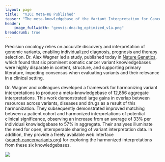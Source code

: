 ```yaml
---
layout: page
title:  "VICC Meta-KB Published"
teaser: "The meta-knowledgebase of the Variant Interpretation for Cancer Consortium published in Nature Genetics"
header:
    image_fullwidth: "genvis-dna-bg_optimized_v1a.png"
breadcrumb: true
---
```


Precision oncology relies on accurate discovery and interpretation of genomic variants, enabling individualized diagnosis, prognosis and therapy selection. Dr. Alex Wagner led a study, published today in [Nature Genetics](https://www.nature.com/articles/s41588-020-0603-8), which found that six prominent somatic cancer variant knowledgebases were highly disparate in content, structure, and supporting primary literature, impeding consensus when evaluating variants and their relevance in a clinical setting. 

Dr. Wagner and colleagues developed a framework for harmonizing variant interpretations to produce a meta-knowledgebase of 12,856 aggregate interpretations. This work demonstrated large gains in overlap between resources across variants, diseases and drugs as a result of this harmonization. They subsequently demonstrated improved matching between a patient cohort and harmonized interpretations of potential clinical significance, observing an increase from an average of 33% per individual knowledgebase to 57% in aggregate. Their analyses illuminate the need for open, interoperable sharing of variant interpretation data. In addition, they provide a freely available web interface ([search.cancervariants.org](https://search.cancervariants.org)) for exploring the harmonized interpretations from these six knowledgebases.

<div class="row">
    <div class="small-12 columns">
        <img src="/assets/img/news/metakb.png">
    </div>
</div>